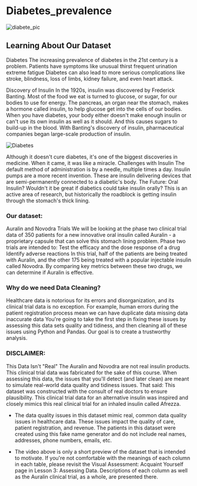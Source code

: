 # Diabetes_prevalence


![diabete_pic](https://user-images.githubusercontent.com/56441231/187775769-030a78c0-85d5-4036-96e5-fb22f39fca95.png)
## Learning About Our Dataset   

Diabetes The increasing prevalence of diabetes in the 21st century is a problem. Patients have symptoms like  unusual thirst frequent urination extreme fatigue Diabetes can also lead to more serious complications like stroke, blindness, loss of limbs, kidney failure, and even heart attack.  

Discovery of Insulin In the 1920s, insulin was discovered by Frederick Banting. Most of the food we eat is turned to glucose, or sugar, for our bodies to use for energy. The pancreas, an organ near the stomach, makes a hormone called insulin, to help glucose get into the cells of our bodies. When you have diabetes, your body either doesn't make enough insulin or can't use its own insulin as well as it should. And this causes sugars to build-up in the blood.  With Banting's discovery of insulin, pharmaceutical companies began large-scale production of insulin. 

![Diabetes](https://user-images.githubusercontent.com/56441231/187775214-1cb59170-a970-437c-9b9b-9a05393d9ac3.png) 

Although it doesn't cure diabetes, it's one of the biggest discoveries in medicine. When it came, it was like a miracle.  Challenges with Insulin The default method of administration is by a needle, multiple times a day. Insulin pumps are a more recent invention. These are insulin delivering devices that are semi-permanently connected to a diabetic's body.  The Future: Oral Insulin? Wouldn't it be great if diabetics could take insulin orally? This is an active area of research, but historically the roadblock is getting insulin through the stomach's thick lining.  

### Our dataset: 
Auralin and Novodra Trials We will be looking at the phase two clinical trial data of 350 patients for a new innovative oral insulin called Auralin - a proprietary capsule that can solve this stomach lining problem.  Phase two trials are intended to:  Test the efficacy and the dose response of a drug Identify adverse reactions In this trial, half of the patients are being treated with Auralin, and the other 175 being treated with a popular injectable insulin called Novodra. By comparing key metrics between these two drugs, we can determine if Auralin is effective.  

### Why do we need Data Cleaning? 
Healthcare data is notorious for its errors and disorganization, and its clinical trial data is no exception. For example, human errors during the patient registration process mean we can have  duplicate data missing data inaccurate data You're going to take the first step in fixing these issues by assessing this data sets quality and tidiness, and then cleaning all of these issues using Python and Pandas. Our goal is to create a trustworthy analysis.  

### DISCLAIMER: 
This Data Isn't "Real" The Auralin and Novodra are not real insulin products. This clinical trial data was fabricated for the sake of this course. When assessing this data, the issues that you'll detect (and later clean) are meant to simulate real-world data quality and tidiness issues.  That said:  This dataset was constructed with the consult of real doctors to ensure plausibility. This clinical trial data for an alternative insulin was inspired and closely mimics this real clinical trial for an inhaled insulin called Afrezza. 

- The data quality issues in this dataset mimic real, common data quality issues in healthcare data. These issues impact the quality of care, patient registration, and revenue. The patients in this dataset were created using this fake name generator and do not include real names, addresses, phone numbers, emails, etc. 

- The video above is only a short preview of the dataset that is intended to motivate. If you're not comfortable with the meanings of each column in each table, please revisit the Visual Assessment: Acquaint Yourself page in Lesson 3: Assessing Data. Descriptions of each column as well as the Auralin clinical trial, as a whole, are presented there.
